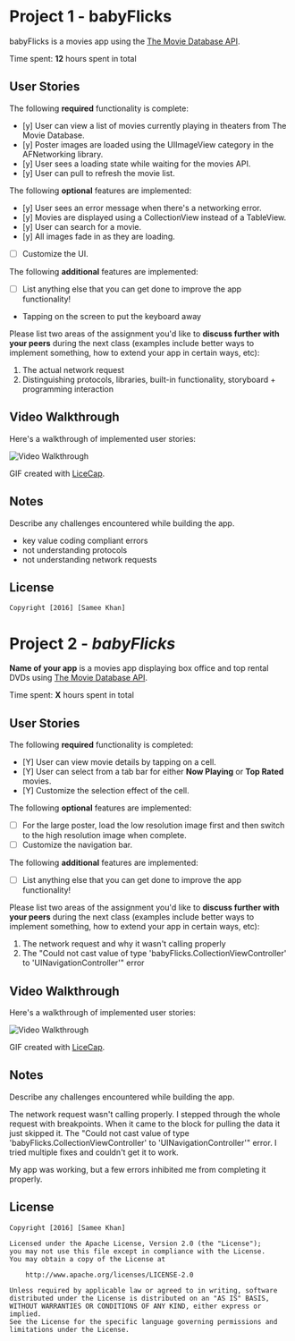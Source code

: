 # Project 1 - babyFlicks

babyFlicks is a movies app using the [The Movie Database API](http://docs.themoviedb.apiary.io/#).

Time spent: **12** hours spent in total

## User Stories

The following **required** functionality is complete:

- [y] User can view a list of movies currently playing in theaters from The Movie Database.
- [y] Poster images are loaded using the UIImageView category in the AFNetworking library.
- [y] User sees a loading state while waiting for the movies API.
- [y] User can pull to refresh the movie list.

The following **optional** features are implemented:

- [y] User sees an error message when there's a networking error.
- [y] Movies are displayed using a CollectionView instead of a TableView.
- [y] User can search for a movie.
- [y] All images fade in as they are loading.
- [ ] Customize the UI.

The following **additional** features are implemented:

- [ ] List anything else that you can get done to improve the app functionality!
- Tapping on the screen to put the keyboard away

Please list two areas of the assignment you'd like to **discuss further with your peers** during the next class (examples include better ways to implement something, how to extend your app in certain ways, etc):

1. The actual network request
2. Distinguishing protocols, libraries, built-in functionality, storyboard + programming interaction

## Video Walkthrough 

Here's a walkthrough of implemented user stories:

<img src='http://i.imgur.com/R5GC7HO.gif' title='Video Walkthrough' width='' alt='Video Walkthrough' />

GIF created with [LiceCap](http://www.cockos.com/licecap/).

## Notes

Describe any challenges encountered while building the app.
- key value coding compliant errors
- not understanding protocols
- not understanding network requests

## License

    Copyright [2016] [Samee Khan]
# Project 2 - *babyFlicks*

**Name of your app** is a movies app displaying box office and top rental DVDs using [The Movie Database API](http://docs.themoviedb.apiary.io/#).

Time spent: **X** hours spent in total

## User Stories

The following **required** functionality is completed:

- [Y] User can view movie details by tapping on a cell.
- [Y] User can select from a tab bar for either **Now Playing** or **Top Rated** movies.
- [Y] Customize the selection effect of the cell.

The following **optional** features are implemented:

- [ ] For the large poster, load the low resolution image first and then switch to the high resolution image when complete.
- [ ] Customize the navigation bar.

The following **additional** features are implemented:

- [ ] List anything else that you can get done to improve the app functionality!

Please list two areas of the assignment you'd like to **discuss further with your peers** during the next class (examples include better ways to implement something, how to extend your app in certain ways, etc):

1. The network request and why it wasn't calling properly 
2. The "Could not cast value of type 'babyFlicks.CollectionViewController' to 'UINavigationController'" error

## Video Walkthrough 

Here's a walkthrough of implemented user stories:

<img src='http://i.imgur.com/link/to/your/gif/file.gif' title='Video Walkthrough' width='' alt='Video Walkthrough' />

GIF created with [LiceCap](http://www.cockos.com/licecap/).

## Notes

Describe any challenges encountered while building the app.

The network request wasn't calling properly. I stepped through the whole request with breakpoints. When it came to the block for pulling the data it just skipped it. The "Could not cast value of type 'babyFlicks.CollectionViewController' to 'UINavigationController'" error. I tried multiple fixes and couldn't get it to work. 

My app was working, but a few errors inhibited me from completing it properly.


## License

    Copyright [2016] [Samee Khan]

    Licensed under the Apache License, Version 2.0 (the "License");
    you may not use this file except in compliance with the License.
    You may obtain a copy of the License at

        http://www.apache.org/licenses/LICENSE-2.0

    Unless required by applicable law or agreed to in writing, software
    distributed under the License is distributed on an "AS IS" BASIS,
    WITHOUT WARRANTIES OR CONDITIONS OF ANY KIND, either express or implied.
    See the License for the specific language governing permissions and
    limitations under the License.
